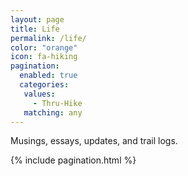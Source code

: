```yaml
---
layout: page
title: Life
permalink: /life/
color: "orange"
icon: fa-hiking
pagination:
  enabled: true
  categories:
   values:
     - Thru-Hike
   matching: any
---
```


Musings, essays, updates, and trail logs.

<div>
  {% include pagination.html %}
</div>
